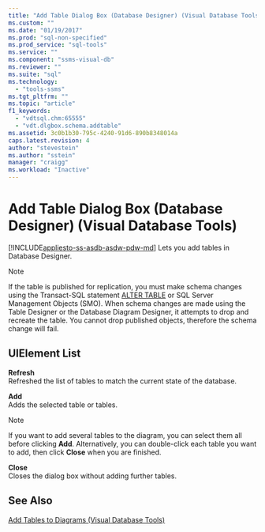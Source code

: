 ```yaml
---
title: "Add Table Dialog Box (Database Designer) (Visual Database Tools) | Microsoft Docs"
ms.custom: ""
ms.date: "01/19/2017"
ms.prod: "sql-non-specified"
ms.prod_service: "sql-tools"
ms.service: ""
ms.component: "ssms-visual-db"
ms.reviewer: ""
ms.suite: "sql"
ms.technology: 
  - "tools-ssms"
ms.tgt_pltfrm: ""
ms.topic: "article"
f1_keywords: 
  - "vdtsql.chm:65555"
  - "vdt.dlgbox.schema.addtable"
ms.assetid: 3c0b1b30-795c-4240-91d6-890b8348014a
caps.latest.revision: 4
author: "stevestein"
ms.author: "sstein"
manager: "craigg"
ms.workload: "Inactive"
---
```

# Add Table Dialog Box (Database Designer) (Visual Database Tools)
[!INCLUDE[appliesto-ss-asdb-asdw-pdw-md](../../includes/appliesto-ss-asdb-asdw-pdw-md.md)]
Lets you add tables in Database Designer.  
  
> [!NOTE]  
> If the table is published for replication, you must make schema changes using the Transact-SQL statement [ALTER TABLE](http://msdn.microsoft.com/en-us/f1745145-182d-4301-a334-18f799d361d1) or SQL Server Management Objects (SMO). When schema changes are made using the Table Designer or the Database Diagram Designer, it attempts to drop and recreate the table. You cannot drop published objects, therefore the schema change will fail.  
  
## UIElement List  
**Refresh**  
Refreshed the list of tables to match the current state of the database.  
  
**Add**  
Adds the selected table or tables.  
  
> [!NOTE]  
> If you want to add several tables to the diagram, you can select them all before clicking **Add**. Alternatively, you can double-click each table you want to add, then click **Close** when you are finished.  
  
**Close**  
Closes the dialog box without adding further tables.  
  
## See Also  
[Add Tables to Diagrams &#40;Visual Database Tools&#41;](../../ssms/visual-db-tools/add-tables-to-diagrams-visual-database-tools.md)  
  
